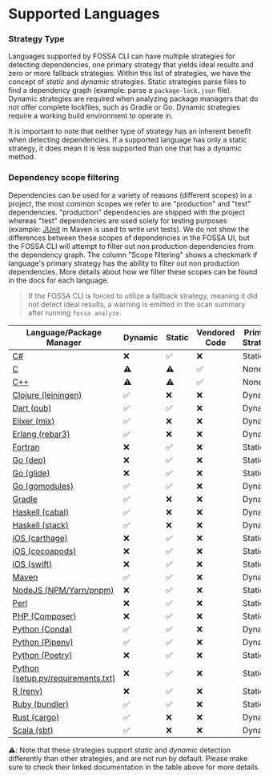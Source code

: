 # Supported Languages

<!-- add table here

- Analyzers
  - By language
  - By platform
    - Might have duplicates
      - Carthage is both "iOS" as platform and "Objective-C" as language
      - .NET is platform, C# is language
      - Conda is platform, Python is language
    - TODO: add scripting/linting to let us say "file at this folder location is the same as other file" and check that their contents are identical (e.g. so we can duplicate Carthage file under both iOS and Objective-C)
  - System deps
  - Others
    - Docker
-->

### Strategy Type

Languages supported by FOSSA CLI can have multiple strategies for detecting dependencies, one primary strategy that yields ideal results and zero or more fallback strategies. Within this list of strategies, we have the concept of _static_ and _dynamic_ strategies. Static strategies parse files to find a dependency graph (example: parse a `package-lock.json` file). Dynamic strategies are required when analyzing package managers that do not offer complete lockfiles, such as Gradle or Go. Dynamic strategies require a working build environment to operate in.

It is important to note that neither type of strategy has an inherent benefit when detecting dependencies. If a supported language has only a static strategy, it does mean it is less supported than one that has a dynamic method.

### Dependency scope filtering

Dependencies can be used for a variety of reasons (different scopes) in a project, the most common scopes we refer to are "production" and "test" dependencies. "production" dependencies are shipped with the project whereas "test" dependencies are used solely for testing purposes (example: [JUnit](https://mvnrepository.com/artifact/junit/junit) in Maven is used to write unit tests). We do not show the differences between these scopes of dependencies in the FOSSA UI, but the FOSSA CLI will attempt to filter out non production dependencies from the dependency graph. The column "Scope filtering" shows a checkmark if language's primary strategy has the ability to filter out non production dependencies. More details about how we filter these scopes can be found in the docs for each language.

> If the FOSSA CLI is forced to utilize a fallback strategy, meaning it did not detect ideal results, a warning is emitted in the scan summary after running `fossa analyze`.

| Language/Package Manager                                                                                                                        | Dynamic   | Static    | Vendored Code | Primary Strategy | Scope Filtering |
| ----------------------------------------------------------------------------------------------------------------------------------------------- | --------- | --------- | ------------- | ---------------- | --------------- |
| [C#](https://github.com/fossas/fossa-cli/tree/master/docs/references/strategies/languages/dotnet)                                               | ❌        | ✅        | ❌            | Static           |                 |
| [C](https://github.com/fossas/fossa-cli/tree/master/docs/references/strategies/languages/c-cpp/c-cpp.md)                                        | :warning: | :warning: | ✅            | None             | ❌              |
| [C++](https://github.com/fossas/fossa-cli/tree/master/docs/references/strategies/languages/c-cpp/c-cpp.md)                                      | :warning: | :warning: | ✅            | None             | ❌              |
| [Clojure (leiningen)](https://github.com/fossas/fossa-cli/blob/master/docs/references/strategies/languages/clojure/clojure.md)                  | ✅        | ❌        | ❌            | Dynamic          |                 |
| [Dart (pub)](https://github.com/fossas/fossa-cli/blob/master/docs/references/strategies/languages/dart/dart.md)                                 | ✅        | ✅        | ❌            | Dynamic          |                 |
| [Elixer (mix)](https://github.com/fossas/fossa-cli/blob/master/docs/references/strategies/languages/elixir/elixir.md)                           | ✅        | ❌        | ❌            | Dynamic          |                 |
| [Erlang (rebar3)](https://github.com/fossas/fossa-cli/blob/master/docs/references/strategies/languages/erlang/erlang.md)                        | ✅        | ❌        | ❌            | Dynamic          |                 |
| [Fortran](https://github.com/fossas/fossa-cli/blob/master/docs/references/strategies/languages/fortran/fortran.md)                              | ❌        | ✅        | ❌            | Static           |                 |
| [Go (dep)](https://github.com/fossas/fossa-cli/blob/master/docs/references/strategies/languages/golang/godep.md)                                | ❌        | ✅        | ❌            | Static           |                 |
| [Go (glide)](https://github.com/fossas/fossa-cli/blob/master/docs/references/strategies/languages/golang/glide.md)                              | ❌        | ✅        | ❌            | Static           |                 |
| [Go (gomodules)](https://github.com/fossas/fossa-cli/blob/master/docs/references/strategies/languages/golang/gomodules.md)                      | ✅        | ✅        | ❌            | Dynamic          | ✅              |
| [Gradle](https://github.com/fossas/fossa-cli/blob/master/docs/references/strategies/languages/gradle/gradle.md)                                 | ✅        | ❌        | ❌            | Dynamic          | ✅              |
| [Haskell (cabal)](https://github.com/fossas/fossa-cli/blob/master/docs/references/strategies/languages/haskell/cabal.md)                        | ✅        | ❌        | ❌            | Dynamic          |                 |
| [Haskell (stack)](https://github.com/fossas/fossa-cli/blob/master/docs/references/strategies/languages/haskell/stack.md)                        | ✅        | ❌        | ❌            | Dynamic          |                 |
| [iOS (carthage)](https://github.com/fossas/fossa-cli/blob/master/docs/references/strategies/platforms/ios/carthage.md)                          | ❌        | ✅        | ❌            | Static           |                 |
| [iOS (cocoapods)](https://github.com/fossas/fossa-cli/blob/master/docs/references/strategies/platforms/ios/cocoapods.md)                        | ❌        | ✅        | ❌            | Static           |                 |
| [iOS (swift)](https://github.com/fossas/fossa-cli/blob/master/docs/references/strategies/platforms/ios/swift.md)                                | ❌        | ✅        | ❌            | Static           |                 |
| [Maven](https://github.com/fossas/fossa-cli/blob/master/docs/references/strategies/languages/maven/maven.md)                                    | ✅        | ✅        | ❌            | Dynamic          |                 |
| [NodeJS (NPM/Yarn/pnpm)](https://github.com/fossas/fossa-cli/blob/master/docs/references/strategies/languages/nodejs/nodejs.md)                 | ❌        | ✅        | ❌            | Static           |                 |
| [Perl](https://github.com/fossas/fossa-cli/blob/master/docs/references/strategies/languages/perl/perl.md)                                       | ❌        | ✅        | ❌            | Static           |                 |
| [PHP (Composer)](https://github.com/fossas/fossa-cli/blob/master/docs/references/strategies/languages/php/composer.md)                          | ❌        | ✅        | ❌            | Static           |                 |
| [Python (Conda)](https://github.com/fossas/fossa-cli/blob/master/docs/references/strategies/languages/python/conda.md)                          | ✅        | ✅        | ❌            | Dynamic          |                 |
| [Python (Pipenv)](https://github.com/fossas/fossa-cli/blob/master/docs/references/strategies/languages/python/pipenv.md)                        | ✅        | ✅        | ❌            | Dynamic          |                 |
| [Python (Poetry)](https://github.com/fossas/fossa-cli/blob/master/docs/references/strategies/languages/python/poetry.md)                        | ❌        | ✅        | ❌            | Static           |                 |
| [Python (setup.py/requirements.txt)](https://github.com/fossas/fossa-cli/blob/master/docs/references/strategies/languages/python/setuptools.md) | ❌        | ✅        | ❌            | Static           | ❌              |
| [R (renv)](./languages/r/renv.md)                                                                                                               | ❌        | ✅        | ❌            | Static           |                 |
| [Ruby (bundler)](https://github.com/fossas/fossa-cli/blob/master/docs/references/strategies/languages/ruby/ruby.md)                             | ✅        | ✅        | ❌            | Static           |                 |
| [Rust (cargo)](https://github.com/fossas/fossa-cli/blob/master/docs/references/strategies/languages/rust/rust.md)                               | ✅        | ❌        | ❌            | Dynamic          |                 |
| [Scala (sbt)](https://github.com/fossas/fossa-cli/tree/master/docs/references/strategies/languages/scala)                                       | ✅        | ❌        | ❌            | Dynamic          |                 |

:warning:: Note that these strategies support _static_ and _dynamic_ detection differently than other strategies, and are not run by default.
Please make sure to check their linked documentation in the table above for more details.
